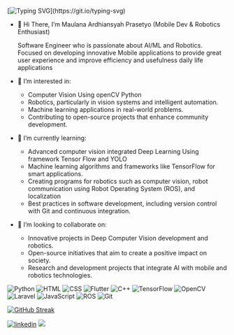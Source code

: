 [![Typing SVG](https://readme-typing-svg.herokuapp.com?size=30&color=0D9BDF&center=true&vCenter=true&width=500&lines=Welcome+To+My+Github+.+.+.+.)](https://git.io/typing-svg)


- 👋 Hi There, I’m Maulana Ardhiansyah Prasetyo (Mobile Dev & Robotics Enthusiast)

  Software Engineer who is passionate about AI/ML and Robotics. Focused on developing innovative Mobile applications to provide great user experience and improve efficiency and usefulness daily life applications

- 👀 I’m interested in:
  - Computer Vision Using openCV Python
  - Robotics, particularly in vision systems and intelligent automation.
  - Machine learning applications in real-world problems.
  - Contributing to open-source projects that enhance community development.

- 🌱 I’m currently learning:
  - Advanced computer vision integrated Deep Learning Using framework Tensor Flow and YOLO
  - Machine learning algorithms and frameworks like TensorFlow for smart applications.
  - Creating programs for robotics such as computer vision, robot communication using Robot Operating System (ROS), and localization
  - Best practices in software development, including version control with Git and continuous integration.

- 💞️ I’m looking to collaborate on:
  - Innovative projects in Deep Computer Vision development and robotics.
  - Open-source initiatives that aim to create a positive impact on society.
  - Research and development projects that integrate AI with mobile and robotics technologies.



![Python](https://img.shields.io/badge/Python-3776AB?style=for-the-badge&logo=python&logoColor=white)
![HTML](https://img.shields.io/badge/HTML5-E34F26?style=for-the-badge&logo=html5&logoColor=white)
![CSS](https://img.shields.io/badge/CSS3-1572B6?style=for-the-badge&logo=css3&logoColor=white)
![Flutter](https://img.shields.io/badge/Flutter-02569B?style=for-the-badge&logo=flutter&logoColor=white)
![C++](https://img.shields.io/badge/C++-00599C?style=for-the-badge&logo=c%2B%2B&logoColor=white)
![TensorFlow](https://img.shields.io/badge/TensorFlow-FF6F00?style=for-the-badge&logo=tensorflow&logoColor=white)
![OpenCV](https://img.shields.io/badge/OpenCV-5C3EE8?style=for-the-badge&logo=opencv&logoColor=white)
![Laravel](https://img.shields.io/badge/Laravel-FF2D20?style=for-the-badge&logo=laravel&logoColor=white)
![JavaScript](https://img.shields.io/badge/JavaScript-F7DF1E?style=for-the-badge&logo=javascript&logoColor=black)
![ROS](https://img.shields.io/badge/ROS-22314E?style=for-the-badge&logo=ros&logoColor=white)
![Git](https://img.shields.io/badge/Git-F05032?style=for-the-badge&logo=git&logoColor=white)

[![GitHub Streak](https://streak-stats.demolab.com/?user=22-Maulana&theme=radical&border_radius=8&card_width=600&exclude_days=Sun,Sat)](https://git.io/streak-stats)

[![linkedin](https://img.shields.io/badge/Linkedin-0e76a8?style=for-the-badge&logo=Linkedin&logoColor=white)](https://www.linkedin.com/in/maulana-ardhiansyah-prasetyo-73bb89295/)
![](https://komarev.com/ghpvc/?username=22-Maulana)

